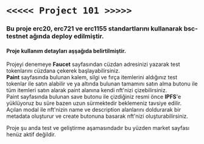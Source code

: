 # `<<<<< Project 101 >>>>>`
### Bu proje erc20, erc721 ve erc1155 standartlarını kullanarak bsc-testnet ağında deploy edilmiştir. <br/>
#### Proje kullanım detayları aşşağıda belirtilmiştir.
Projeyi denemeye **Faucet** sayfasından cüzdan adresinizi yazarak test tokenlarını cüzdana çekerek başlayabilirsiniz. <br/>
**Paint** sayfasında bulunan kalem, silgi ve fırça itemlerini aldığınız test tokenlar ile satın alabilir ve ya altında bulunan tamamını satın alma butonu ile tüm itemleri satın alarak paint alanına kendi nft'nizi çizebilirsiniz.<br/>
Paint sayfasında bulunan save butonu ile çizdiğiniz resmi önce **IPFS**'e yüklüyoruz bu süre bazen uzun sürmektedir beklemeniz tavsiye edilir.<br/>
Açılan modal ile nft'nizin name ve description alanlarını doldurarak bir metadata oluşturur ve create butonuna basarak nft'nizi oluşturabilirsiniz. 
 
Proje şu anda test ve geliştirme aşamasındadır bu yüzden market sayfası henüz aktif değildir.  
